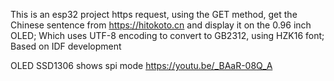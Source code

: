This is an esp32 project https request, using the GET method, get the Chinese sentence from https://hitokoto.cn and display it on the 0.96 inch OLED;
Which uses UTF-8 encoding to convert to GB2312, using HZK16 font;
Based on IDF development

OLED SSD1306 shows spi mode
https://youtu.be/_BAaR-08Q_A